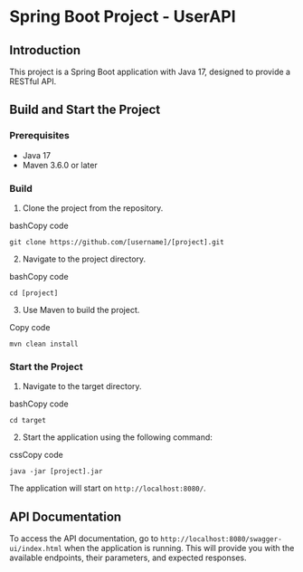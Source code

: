
# Spring Boot Project - UserAPI

## Introduction

This project is a Spring Boot application with Java 17, designed to provide a RESTful API.

## Build and Start the Project

### Prerequisites

-   Java 17
-   Maven 3.6.0 or later

### Build

1.  Clone the project from the repository.

bashCopy code

`git clone https://github.com/[username]/[project].git`

2.  Navigate to the project directory.

bashCopy code

`cd [project]`

3.  Use Maven to build the project.

Copy code

`mvn clean install`

### Start the Project

1.  Navigate to the target directory.

bashCopy code

`cd target`

2.  Start the application using the following command:

cssCopy code

`java -jar [project].jar`

The application will start on `http://localhost:8080/`.

## API Documentation

To access the API documentation, go to `http://localhost:8080/swagger-ui/index.html` when the application is running. This will provide you with the available endpoints, their parameters, and expected responses.
